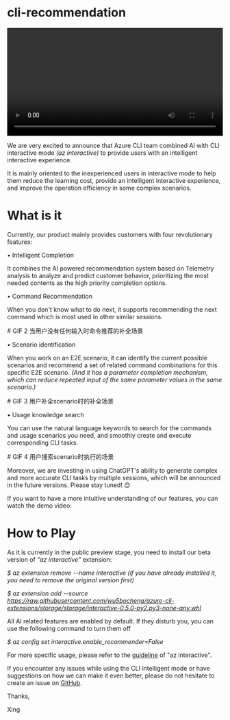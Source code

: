 # cli-recommendation

<div class="video-container">
    <video width="100%" controls autoplay fullscreen>
        <source src="https://raw.githubusercontent.com/wu5bocheng/cli-recommendation/add-chatgpt-service/Videos/intelligent_az_interactive.mp4" type="video/mp4">
        Your browser does not support the video tag.
    </video>
</div>
 

We are very excited to announce that Azure CLI team combined AI with CLI interactive mode *(az interactive)* to provide users with an intelligent interactive experience.

It is mainly oriented to the inexperienced users in interactive mode to help them reduce the learning cost, provide an intelligent interactive experience, and improve the operation efficiency in some complex scenarios.

 

# What is it

Currently, our product mainly provides customers with four revolutionary features:

• Intelligent Completion

It combines the AI powered recommendation system based on Telemetry analysis to analyze and predict customer behavior, prioritizing the most needed contents as the high priority completion options.



• Command Recommendation

When you don't know what to do next, it supports recommending the next command which is most used in other similar sessions.

\# GIF 2 当用户没有任何输入时命令推荐的补全场景

 

• Scenario identification

When you work on an E2E scenario, it can identify the current possible scenarios and recommend a set of related command combinations for this specific E2E scenario. *(And it has a parameter completion mechanism, which can reduce repeated input of the same parameter values in the same scenario.)*

 

\# GIF 3 用户补全scenario时的补全场景

 

• Usage knowledge search

You can use the natural language keywords to search for the commands and usage scenarios you need, and smoothly create and execute corresponding CLI tasks.

 

\# GIF 4 用户搜索scenario时执行的场景

 

Moreover, we are investing in using ChatGPT's ability to generate complex and more accurate CLI tasks by multiple sessions, which will be announced in the future versions. Please stay tuned! 😊

 

If you want to have a more intuitive understanding of our features, you can watch the demo video: 

# How to Play

 

As it is currently in the public preview stage, you need to install our beta version of *"az interactive"* extension:

*$ az extension remove --name interactive* *(if you have already installed it, you need to remove the original version first)*

*$ az extension add --source https://raw.githubusercontent.com/wu5bocheng/azure-cli-extensions/storage/storage/interactive-0.5.0-py2.py3-none-any.whl*

 

All AI related features are enabled by default. If they disturb you, you can use the following command to turn them off

*$ az config set interactive.enable_recommender=False*

 

For more specific usage, please refer to the [guideline](https://nam06.safelinks.protection.outlook.com/?url=https%3A%2F%2Fgithub.com%2Fwu5bocheng%2Fazure-cli-extensions%2Fedit%2Finteractive-main%2Fsrc%2Finteractive%2FREADME.md%3Fpr%3D%2FAzure%2Fazure-cli-extensions%2Fpull%2F5950&data=05|01|v-bochengwu%40microsoft.com|d775dafe0df9495af94408db5dd3dcf5|72f988bf86f141af91ab2d7cd011db47|1|0|638206936809495429|Unknown|TWFpbGZsb3d8eyJWIjoiMC4wLjAwMDAiLCJQIjoiV2luMzIiLCJBTiI6Ik1haWwiLCJXVCI6Mn0%3D|3000|||&sdata=n9UHAntocBl8Ye02YmLemQV3ET04VmxMZipBG4HHxcI%3D&reserved=0) of "az interactive".

 

If you encounter any issues while using the CLI intelligent mode or have suggestions on how we can make it even better, please do not hesitate to create an issue on [GitHub](https://nam06.safelinks.protection.outlook.com/?url=https%3A%2F%2Fgithub.com%2FAzure%2Fazure-cli%2Fissues%2F&data=05|01|v-bochengwu%40microsoft.com|d775dafe0df9495af94408db5dd3dcf5|72f988bf86f141af91ab2d7cd011db47|1|0|638206936809495429|Unknown|TWFpbGZsb3d8eyJWIjoiMC4wLjAwMDAiLCJQIjoiV2luMzIiLCJBTiI6Ik1haWwiLCJXVCI6Mn0%3D|3000|||&sdata=w2ty4LVImOBo3n%2FGFuczQIGhopOJ00vZLLJJTfkA%2BjE%3D&reserved=0).

 

Thanks,

Xing

 
